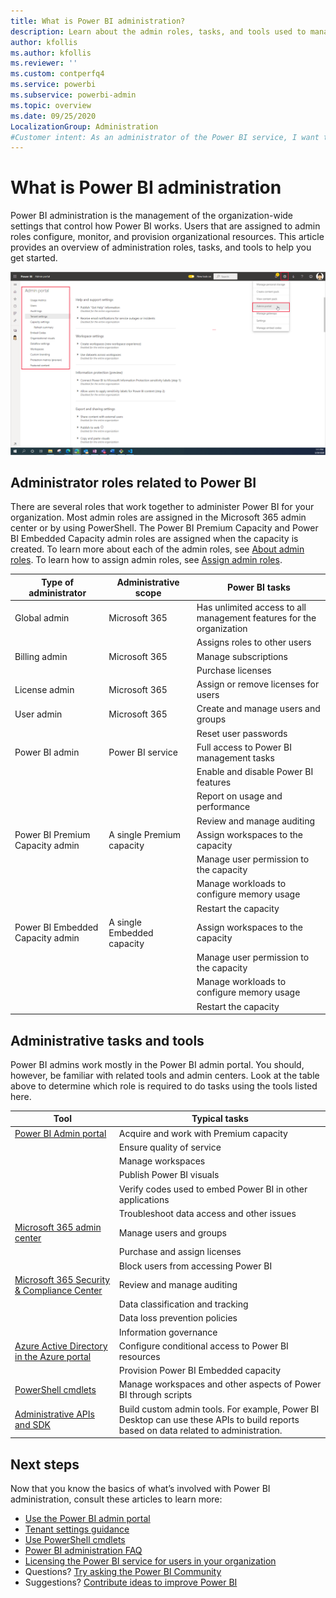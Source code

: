 ```yaml
---
title: What is Power BI administration?
description: Learn about the admin roles, tasks, and tools used to manage Power BI.
author: kfollis
ms.author: kfollis
ms.reviewer: ''
ms.custom: contperfq4
ms.service: powerbi
ms.subservice: powerbi-admin
ms.topic: overview
ms.date: 09/25/2020
LocalizationGroup: Administration
#Customer intent: As an administrator of the Power BI service, I want to understand the tools, tasks, and roles that I can use to configure, manage, and secure the service.
---
```


# What is Power BI administration

Power BI administration is the management of the organization-wide settings that control how Power BI works. Users that are assigned to admin roles configure, monitor, and provision organizational resources. This article provides an overview of administration roles, tasks, and tools to help you get started.

![Screenshot of the Power B I admin portal, showing the organization-wide settings.](media/service-admin-administering-power-bi-in-your-organization/admin-portal.png)

## Administrator roles related to Power BI

There are several roles that work together to administer Power BI for your organization. Most admin roles are assigned in the Microsoft 365 admin center or by using PowerShell. The Power BI Premium Capacity and Power BI Embedded Capacity admin roles are assigned when the capacity is created. To learn more about each of the admin roles, see [About admin roles](/microsoft-365/admin/add-users/about-admin-roles). To learn how to assign admin roles, see [Assign admin roles](/microsoft-365/admin/add-users/assign-admin-roles).

| **Type of administrator** | **Administrative scope** | **Power BI tasks** |
| --- | --- | --- |
| Global admin | Microsoft 365 | Has unlimited access to all management features for the organization |
| | | Assigns roles to other users |
| Billing admin | Microsoft 365 | Manage subscriptions |
| | | Purchase licenses |
| License admin | Microsoft 365 | Assign or remove licenses for users |
| User admin | Microsoft 365 | Create and manage users and groups |
| | | Reset user passwords |
| Power BI admin | Power BI service | Full access to Power BI management tasks|
| | | Enable and disable Power BI features |
| | | Report on usage and performance |
| | | Review and manage auditing |
| Power BI Premium Capacity admin | A single Premium capacity | Assign workspaces to the capacity|
| | | Manage user permission to the capacity |
| | | Manage workloads to configure memory usage |
| | | Restart the capacity |
| Power BI Embedded Capacity admin | A single Embedded capacity | Assign workspaces to the capacity|
| | | Manage user permission to the capacity |
| | | Manage workloads to configure memory usage |
| | | Restart the capacity |

## Administrative tasks and tools

Power BI admins work mostly in the Power BI admin portal. You should, however, be familiar with related tools and admin centers. Look at the table above to determine which role is required to do tasks using the tools listed here.

| **Tool** | **Typical tasks** |
| --- | --- |
| [Power BI Admin portal](https://app.powerbi.com/admin-portal) | Acquire and work with Premium capacity |
| | Ensure quality of service |
| | Manage workspaces |
| | Publish Power BI visuals |
| | Verify codes used to embed Power BI in other applications |
| | Troubleshoot data access and other issues |
| [Microsoft 365 admin center](https://admin.microsoft.com) | Manage users and groups |
| | Purchase and assign licenses |
| | Block users from accessing Power BI |
| [Microsoft 365 Security & Compliance Center](https://protection.office.com) | Review and manage auditing |
| | Data classification and tracking |
| | Data loss prevention policies |
| | Information governance |
| [Azure Active Directory in the Azure portal](https://aad.portal.azure.com) | Configure conditional access to Power BI resources |
| | Provision Power BI Embedded capacity |
| [PowerShell cmdlets](/powershell/power-bi/overview) | Manage workspaces and other aspects of Power BI through scripts |
| [Administrative APIs and SDK](service-admin-reference.md) | Build custom admin tools. For example, Power BI Desktop can use these APIs to build reports based on data related to administration. |

## Next steps

Now that you know the basics of what’s involved with Power BI administration, consult these articles to learn more:

- [Use the Power BI admin portal](service-admin-portal.md)
- [Tenant settings guidance](../guidance/admin-tenant-settings.md)
- [Use PowerShell cmdlets](/powershell/power-bi/overview)
- [Power BI administration FAQ](service-admin-faq.md)
- [Licensing the Power BI service for users in your organization](service-admin-licensing-organization.md)
- Questions? [Try asking the Power BI Community](https://community.powerbi.com/)
- Suggestions? [Contribute ideas to improve Power BI](https://ideas.powerbi.com/)